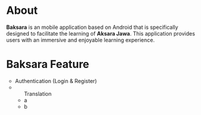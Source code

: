 # About
**Baksara** is an mobile application based on Android that is specifically designed to facilitate the learning of **Aksara Jawa**. This application provides users with an immersive and enjoyable learning experience.

# Baksara Feature
<ul type="circle"> 
  <li> Authentication (Login & Register) </li>
  <li> <ul> Translation </li>
  <li> a </li>
  <li> b </li>
  </ul>
</ul>
